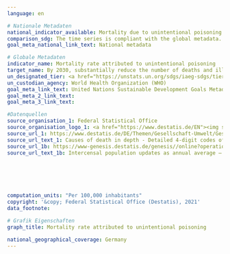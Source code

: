 ```yaml
---
language: en    

# Nationale Metadaten    
national_indicator_available: Mortality due to unintentional poisoning    
comparison_sdg: The time series is compliant with the global metadata.    
goal_meta_national_link_text: National metadata    

# Globale Metadaten    
indicator_name: Mortality rate attributed to unintentional poisoning    
target_name: By 2030, substantially reduce the number of deaths and illnesses from hazardous chemicals and air, water and soil pollution and contamination    
un_designated_tier: <a href="https://unstats.un.org/sdgs/iaeg-sdgs/tier-classification/" title="Click here for more information on the UN tier classification.">Tier I</a>    
un_custodian_agency: World Health Organization (WHO)    
goal_meta_link_text: United Nations Sustainable Development Goals Metadata    
goal_meta_2_link_text:     
goal_meta_3_link_text:     

#Datenquellen
source_organisation_1: Federal Statistical Office
source_organisation_logo_1: <a href="https://www.destatis.de/EN"><img src="https://g205sdgs.github.io/sdg-indicators/public/OrgImgEn/destatis.png" alt="Logo destatis" style="height:60px; width:148px" /></a>
source_url_1: https://www.destatis.de/DE/Themen/Gesellschaft-Umwelt/Gesundheit/Todesursachen/_inhalt.html#sprg234240
source_url_text_1: Causes of death in depth - Detailed 4-digit codes of ICD-10 classification (only available in German)
source_url_1b: https://www-genesis.destatis.de/genesis//online?operation=table&code=12411-0040&bypass=true&language=en
source_url_text_1b: Intercensal population updates as annual average – GENESIS online 12411-0040





    
computation_units: "Per 100,000 inhabitants"    
copyright: '&copy; Federal Statistical Office (Destatis), 2021'    
data_footnote:     

# Grafik Eigenschaften    
graph_title: Mortality rate attributed to unintentional poisoning    

national_geographical_coverage: Germany    
---
```


<span></span>